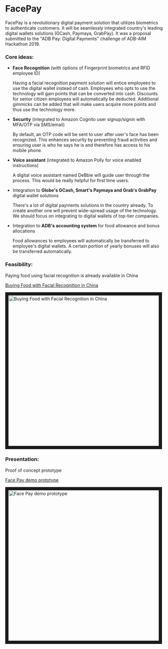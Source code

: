 # FacePay

FacePay is a revolutionary digital payment solution that utilizes biometrics to authenticate customers.
It will be seamlessly integrated country's leading digital wallets solutions (GCash, Paymaya, GrabPay).
It was a proposal submitted to the "ADB Pay: Digital Payments" challenge of ADB-AIM Hackathon 2019.


### Core ideas:

- <b>Face Recognition</b> (with options of Fingerprint biometrics and RFID employee ID)

  Having a facial recognition payment solution will entice employees to use the digital wallet instead of cash.
  Employees who opts to use the technology will gain points that can be converted into cash.
  Discounts for senior citizen employees will automatically be deducted.
  Additional gimmicks can be added that will make users acquire more points and thus use the technology more.
    
- <b>Security</b> (integrated to Amazon Cognito user signup/signin with MFA/OTP via SMS/email)

  By default, an OTP code will be sent to user after user's face has been recognized.
  This enhances security by preventing fraud activities and ensuring user is who he says he is and therefore has access to his mobile phone.

- <b>Voice assistant</b> (integrated to Amazon Polly for voice enabled instructions)

  A digital voice assistant named DeBbie will guide user through the process.
  This would be really helpful for first time users.

- Integration to <b>Globe's GCash, Smart's Paymaya and Grab's GrabPay</b> digital wallet solutions

  There's a lot of digital payments solutions in the country already.
  To create another one will prevent wide-spread usage of the technology.
  We should focus on integrating to digital wallets of top-tier companies.

- Integration to <b>ADB's accounting system</b> for food allowance and bonus allocations

  Food allowances to employees will automatically be transferred to employee's digital wallets.
  A certain portion of yearly bonuses will also be transferred automatically.
  

### Feasibility:

Paying food using facial recognition is already available in China

[Buying Food with Facial Recognition in China](https://www.youtube.com/watch?v=9HHW0mj2EDc)

<a href="https://www.youtube.com/watch?v=9HHW0mj2EDc"
    target="_blank"><img src="https://img.youtube.com/vi/9HHW0mj2EDc/0.jpg" 
    alt="Buying Food with Facial Recognition in China" width="480" border="10" /></a>


### Presentation:
	   
Proof of concept prototype

[Face Pay demo prototype](https://youtu.be/SCYkW_XRK2c)

<a href="https://youtu.be/SCYkW_XRK2c"
    target="_blank"><img src="https://img.youtube.com/vi/SCYkW_XRK2c/0.jpg" 
    alt="Face Pay demo prototype" width="480" border="10" /></a>
